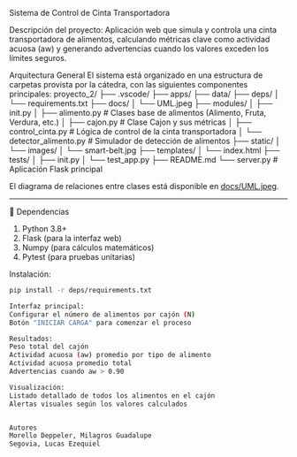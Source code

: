 Sistema de Control de Cinta Transportadora

Descripción del proyecto: Aplicación web que simula y controla una cinta transportadora de alimentos, calculando métricas clave como actividad acuosa (aw) y generando advertencias cuando los valores exceden los límites seguros.

Arquitectura General
El sistema está organizado en una estructura de carpetas provista por la cátedra, con las siguientes componentes principales:
proyecto_2/
├── .vscode/
├── apps/
├── data/
├── deps/
│ └── requirements.txt
├── docs/
│ └── UML.jpeg
├── modules/
│ ├── init.py
│ ├── alimento.py # Clases base de alimentos (Alimento, Fruta, Verdura, etc.)
│ ├── cajon.py # Clase Cajon y sus métricas
│ ├── control_cinta.py # Lógica de control de la cinta transportadora
│ └── detector_alimento.py # Simulador de detección de alimentos
├── static/
│ └── images/
│ └── smart-belt.jpg
├── templates/
│ └── index.html
├── tests/
│ ├── init.py
│ └── test_app.py
├── README.md
└── server.py # Aplicación Flask principal

El diagrama de relaciones entre clases está disponible en [docs/UML.jpeg](./docs/UML.jpeg).

---

📑 Dependencias

1. Python 3.8+
2. Flask (para la interfaz web)
3. Numpy (para cálculos matemáticos)
4. Pytest (para pruebas unitarias)

Instalación:
```bash
pip install -r deps/requirements.txt

Interfaz principal:
Configurar el número de alimentos por cajón (N)
Botón "INICIAR CARGA" para comenzar el proceso

Resultados:
Peso total del cajón
Actividad acuosa (aw) promedio por tipo de alimento
Actividad acuosa promedio total
Advertencias cuando aw > 0.90

Visualización:
Listado detallado de todos los alimentos en el cajón
Alertas visuales según los valores calculados


Autores
Morello Deppeler, Milagros Guadalupe
Segovia, Lucas Ezequiel
